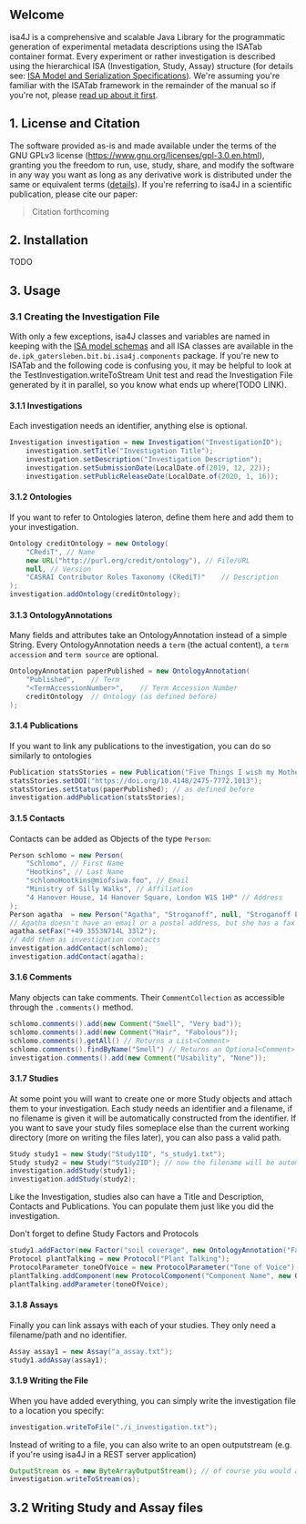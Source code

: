 ## Welcome
isa4J is a comprehensive and scalable Java Library for the programmatic generation of experimental metadata descriptions using the ISATab container format.
Every experiment or rather investigation is described using the hierarchical ISA (Investigation, Study, Assay) structure (for details see: [ISA Model and Serialization Specifications](https://isa-specs.readthedocs.io/en/latest/isatab.html)).
We're assuming you're familiar with the ISATab framework in the remainder of the manual so if you're not, please [read up about it first](https://isa-specs.readthedocs.io/en/latest/).

## 1. License and Citation
The software provided as-is and made available under the terms of the GNU GPLv3 license (https://www.gnu.org/licenses/gpl-3.0.en.html), granting you the freedom to run, use, study, share, and modify the software in any way you want as long as any derivative work is distributed under the same or equivalent terms ([details](https://en.wikipedia.org/wiki/GNU_General_Public_License#Terms_and_conditions)).
If you're referring to isa4J in a scientific publication, please cite our paper:

> Citation forthcoming

## 2. Installation
TODO

## 3. Usage

### 3.1 Creating the Investigation File
With only a few exceptions, isa4J classes and variables are named in keeping with the [ISA model schemas](https://github.com/ISA-tools/isa-api/tree/master/isatools/resources/schemas/isa_model_version_1_0_schemas/core) and all ISA classes are available in the `de.ipk_gatersleben.bit.bi.isa4j.components` package.
If you're new to ISATab and the following code is confusing you, it may be helpful to look at the TestInvestigation.writeToStream Unit test and read the Investigation File generated by it in parallel, so you know what ends up where(TODO LINK).

#### 3.1.1 Investigations
Each investigation needs an identifier, anything else is optional.

```java
Investigation investigation = new Investigation("InvestigationID");
	investigation.setTitle("Investigation Title");
	investigation.setDescription("Investigation Description");
	investigation.setSubmissionDate(LocalDate.of(2019, 12, 22));
	investigation.setPublicReleaseDate(LocalDate.of(2020, 1, 16));
```

#### 3.1.2 Ontologies
If you want to refer to Ontologies lateron, define them here and add them to your investigation.

```java
Ontology creditOntology = new Ontology(
	"CRediT", // Name
	new URL("http://purl.org/credit/ontology"), // File/URL
	null, // Version
	"CASRAI Contributor Roles Taxonomy (CRediT)"	// Description
);
investigation.addOntology(creditOntology);
```

#### 3.1.3 OntologyAnnotations
Many fields and attributes take an OntologyAnnotation instead of a simple String.
Every OntologyAnnotation needs a `term` (the actual content), a `term accession` and `term source` are optional.

```java
OntologyAnnotation paperPublished = new OntologyAnnotation(
	"Published",	// Term
	"<TermAccessionNumber>",	// Term Accession Number
	creditOntology	// Ontology (as defined before)
);
```

#### 3.1.4 Publications
If you want to link any publications to the investigation, you can do so similarly to ontologies

```java
Publication statsStories = new Publication("Five Things I wish my Mother had told me, about Statistics that is", "Philip M. Dixon");
statsStories.setDOI("https://doi.org/10.4148/2475-7772.1013");
statsStories.setStatus(paperPublished); // as defined before
investigation.addPublication(statsStories);
```

#### 3.1.5 Contacts
Contacts can be added as Objects of the type `Person`:

```java
Person schlomo = new Person(
	"Schlomo", // First Name
	"Hootkins", // Last Name
	"schlomoHootkins@miofsiwa.foo", // Email
	"Ministry of Silly Walks", // Affiliation
	"4 Hanover House, 14 Hanover Square, London W1S 1HP" // Address
);
Person agatha  = new Person("Agatha", "Stroganoff", null, "Stroganoff Essential Eels", null);
// Agatha doesn't have an email or a postal address, but she has a fax number
agatha.setFax("+49 3553N714L 33l2");
// Add them as investigation contacts
investigation.addContact(schlomo);
investigation.addContact(agatha);
```

#### 3.1.6 Comments
Many objects can take comments. Their `CommentCollection` as accessible through the `.comments()` method.

```java
schlomo.comments().add(new Comment("Smell", "Very bad"));
schlomo.comments().add(new Comment("Hair", "Fabolous"));
schlomo.comments().getAll() // Returns a List<Comment>
schlomo.comments().findByName("Smell") // Returns an Optional<Comment>
investigation.comments().add(new Comment("Usability", "None"));
```

#### 3.1.7 Studies
At some point you will want to create one or more Study objects and attach them to your investigation.
Each study needs an identifier and a filename, if no filename is given it will be automatically constructed from the identifier.
If you want to save your study files someplace else than the current working directory (more on writing the files later), you can also pass a valid path.

```java
Study study1 = new Study("Study1ID", "s_study1.txt");
Study study2 = new Study("Study2ID"); // now the filename will be automatically set to "s_Study2ID.txt"
investigation.addStudy(study1);
investigation.addStudy(study2);
```

Like the Investigation, studies also can have a Title and Description, Contacts and Publications.
You can populate them just like you did the investigation.

Don't forget to define Study Factors and Protocols

```java
study1.addFactor(new Factor("soil coverage", new OntologyAnnotation("Factor Type")));
Protocol plantTalking = new Protocol("Plant Talking");
ProtocolParameter toneOfVoice = new ProtocolParameter("Tone of Voice");
plantTalking.addComponent(new ProtocolComponent("Component Name", new OntologyAnnotation("Component Type")));
plantTalking.addParameter(toneOfVoice);
```

#### 3.1.8 Assays
Finally you can link assays with each of your studies.
They only need a filename/path and no identifier.

```java
Assay assay1 = new Assay("a_assay.txt");
study1.addAssay(assay1);
```

#### 3.1.9 Writing the File
When you have added everything, you can simply write the investigation file to a location you specify:

```java
investigation.writeToFile("./i_investigation.txt");
```

Instead of writing to a file, you can also write to an open outputstream (e.g. if you're using isa4J in a REST server application)

```java
OutputStream os = new ByteArrayOutputStream(); // of course you would already have a stream
investigation.writeToStream(os);
```

## 3.2 Writing Study and Assay files
